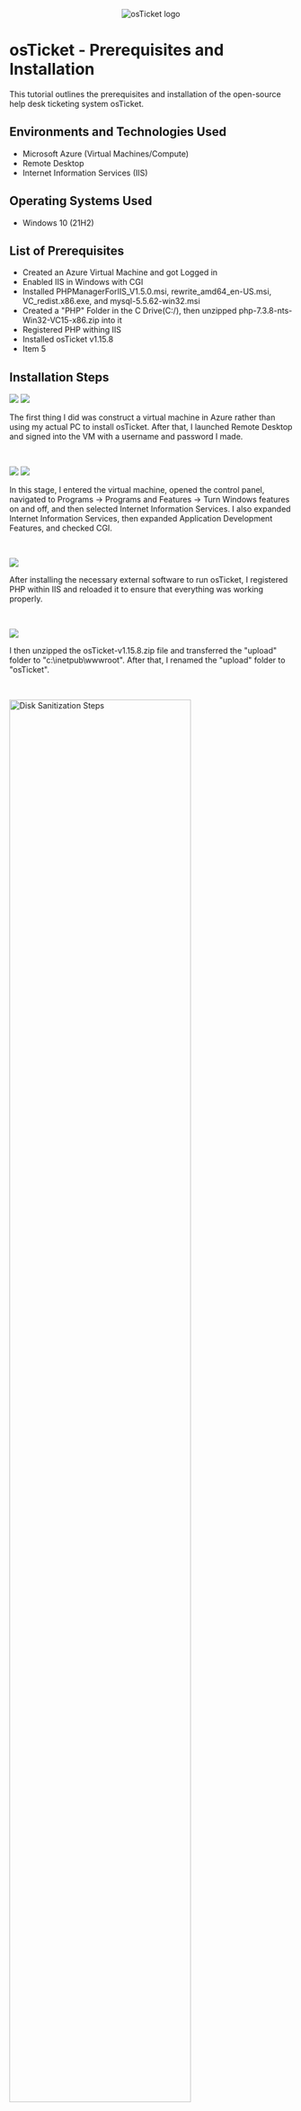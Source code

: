 <p align="center">
<img src="https://i.imgur.com/Clzj7Xs.png" alt="osTicket logo"/>
</p>

<h1>osTicket - Prerequisites and Installation</h1>
This tutorial outlines the prerequisites and installation of the open-source help desk ticketing system osTicket.<br />

<h2>Environments and Technologies Used</h2>

- Microsoft Azure (Virtual Machines/Compute)
- Remote Desktop
- Internet Information Services (IIS)

<h2>Operating Systems Used </h2>

- Windows 10</b> (21H2)

<h2>List of Prerequisites</h2>

- Created an Azure Virtual Machine and got Logged in
- Enabled IIS in Windows with CGI
- Installed PHPManagerForIIS_V1.5.0.msi, rewrite_amd64_en-US.msi, VC_redist.x86.exe, and mysql-5.5.62-win32.msi
- Created a "PHP" Folder in the C Drive(C:/), then unzipped php-7.3.8-nts-Win32-VC15-x86.zip into it
- Registered PHP withing IIS 
- Installed osTicket v1.15.8
- Item 5

<h2>Installation Steps</h2>

<p>
<img src="https://github.com/user-attachments/assets/573109f1-a08e-4884-97d5-4e726408bba5"/>
<img src="https://github.com/user-attachments/assets/9f5b4dc4-c62d-4492-8a5f-74c47992fad5"/>
  
</p>
<p>
The first thing I did was construct a virtual machine in Azure rather than using my actual PC to install osTicket. After that, I launched Remote Desktop and signed into the VM with a username and password I made.
</p>
<br />

<p>
<img src="https://github.com/user-attachments/assets/8348d27c-0db8-48d1-9bb2-108a9663c3f2"/>
<img src="https://github.com/user-attachments/assets/817e7580-06b4-45e0-886c-b15dca5eb52a"/>
</p>
<p>
In this stage, I entered the virtual machine, opened the control panel, navigated to Programs -> Programs and Features -> Turn Windows features on and off, and then selected Internet Information Services. I also expanded Internet Information Services, then expanded Application Development Features, and checked CGI.
</p>
<br />

<p>
<img src="https://github.com/user-attachments/assets/8bcc7486-696f-4107-9adc-82cb4f1bccc9"/>
</p>
<p>
After installing the necessary external software to run osTicket, I registered PHP within IIS and reloaded it to ensure that everything was working properly.
</p>
<br />

<p>
<img src="https://github.com/user-attachments/assets/2452b20e-a24a-461d-a9d2-1e7890543e97"/>
</p>
<p>
I then unzipped the osTicket-v1.15.8.zip file and transferred the "upload" folder to "c:\inetpub\wwwroot". After that, I renamed the "upload" folder to "osTicket".
</p>
<br />

<p>
<img src="https://i.imgur.com/DJmEXEB.png" height="80%" width="80%" alt="Disk Sanitization Steps"/>
</p>
<p>
After installing the necessary external software to run osTicket, I registered PHP within IIS and reloaded it to ensure that everything was working properly.
</p>
<br />
